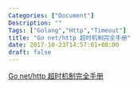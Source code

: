 ```yaml
---
Categories: ["Document"]
Description: ""
Tags: ["Golang","Http","Timeout"]
title: "Go net/http 超时机制完全手册"
date: 2017-10-23T14:57:01+08:00
draft: false
---
```


[Go net/http 超时机制完全手册](http://colobu.com/2016/07/01/the-complete-guide-to-golang-net-http-timeouts/)
